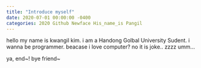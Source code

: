 ```yaml
---
title: "Introduce myself"
date: 2020-07-01 00:00:00 -0400
categories: 2020 Github Newface His_name_is Pangil
---
```

hello my name is kwangil kim.
i am a Handong Golbal University Sudent.
i wanna be programmer. beacase i love computer? no it is joke.. zzzz
umm...

ya, end~!
bye friend~
